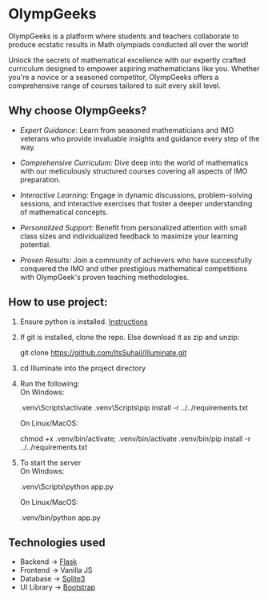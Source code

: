 # OlympGeeks

OlympGeeks is a platform where students and teachers collaborate to produce ecstatic results in Math olympiads conducted all over the world!

Unlock the secrets of mathematical excellence with our expertly crafted curriculum designed to empower aspiring mathematicians like you. Whether you're a novice or a seasoned competitor, OlympGeeks offers a comprehensive range of courses tailored to suit every skill level.

## Why choose OlympGeeks?

- *Expert Guidance*: Learn from seasoned mathematicians and IMO veterans who provide invaluable insights and guidance every step of the way.

- *Comprehensive Curriculum:* Dive deep into the world of mathematics with our meticulously structured courses covering all aspects of IMO preparation.

- *Interactive Learning:* Engage in dynamic discussions, problem-solving sessions, and interactive exercises that foster a deeper understanding of mathematical concepts.

- *Personalized Support:* Benefit from personalized attention with small class sizes and individualized feedback to maximize your learning potential.

- *Proven Results:* Join a community of achievers who have successfully conquered the IMO and other prestigious mathematical competitions with OlympGeek's proven teaching methodologies.

## How to use project:
1. Ensure python is installed. [Instructions](https://python.org/downloads)

2. If git is installed, clone the repo. Else download it as zip and unzip:
   
   git clone https://github.com/ItsSuhail/Illuminate.git
   
3. cd Illuminate into the project directory

4. Run the following:\
   On Windows:
   
   .venv\Scripts\activate
   .venv\Scripts\pip install -r ../../requirements.txt
   
   On Linux/MacOS:
   
   chmod +x .venv/bin/activate; .venv/bin/activate
   .venv/bin/pip install -r ../../requirements.txt
   

6. To start the server\
   On Windows:
   
   .venv\Scripts\python app.py
   
   On Linux/MacOS:
   
   .venv/bin/python app.py
   

## Technologies used
* Backend -> [Flask](https://flask.palletsprojects.com/en/3.0.x/)
* Frontend -> Vanilla JS
* Database -> [Sqlite3](https://sqlite.org/)
* UI Library -> [Bootstrap](https://getbootstrap.com/)